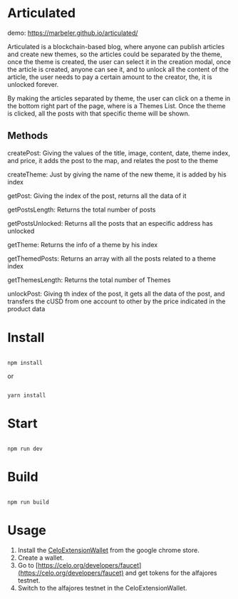 # Articulated
demo: https://marbeler.github.io/articulated/

Articulated is a blockchain-based blog, where anyone can publish articles and create new themes, so the articles could be separated by the theme, once the theme is created, the user can select it in the creation modal, once the article is created, anyone can see it, and to unlock all the content of the article, the user needs to pay a certain amount to the creator, the, it is unlocked forever.

By making the articles separated by theme, the user can click on a theme in the bottom right part of the page, where is a Themes List. Once the theme is clicked, all the posts with that specific theme will be shown.

## Methods
createPost: Giving the values of the title, image, content, date, theme index, and price, it adds the post to the map, and relates the post to the theme

createTheme: Just by giving the name of the new theme, it is added by his index

getPost: Giving the index of the post, returns all the data of it

getPostsLength: Returns the total number of posts

getPostsUnlocked: Returns all the posts that an especific address has unlocked

getTheme: Returns the info of a theme by his index

getThemedPosts: Returns an array with all the posts related to a theme index

getThemesLength: Returns the total number of Themes

unlockPost: Giving th index of the post, it gets all the data of the post, and transfers the cUSD from one account to other by the price indicated in the product data

# Install

```

npm install

```

or 

```

yarn install

```

# Start

```

npm run dev

```

# Build

```

npm run build

```
# Usage
1. Install the [CeloExtensionWallet](https://chrome.google.com/webstore/detail/celoextensionwallet/kkilomkmpmkbdnfelcpgckmpcaemjcdh?hl=en) from the google chrome store.
2. Create a wallet.
3. Go to [https://celo.org/developers/faucet](https://celo.org/developers/faucet) and get tokens for the alfajores testnet.
4. Switch to the alfajores testnet in the CeloExtensionWallet.
